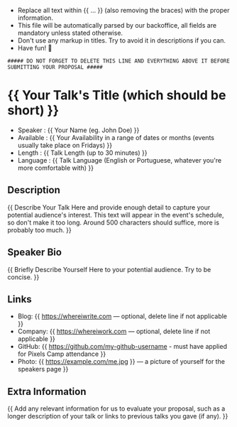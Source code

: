 
+ Replace all text within {{ ... }} (also removing the braces) with the proper information.
+ This file will be automatically parsed by our backoffice, all fields are mandatory unless stated otherwise.
+ Don't use any markup in titles. Try to avoid it in descriptions if you can.
+ Have fun! :rocket:

`##### DO NOT FORGET TO DELETE THIS LINE AND EVERYTHING ABOVE IT BEFORE SUBMITTING YOUR PROPOSAL #####`
# {{ Your Talk's Title (which should be short) }}

+ Speaker : {{ Your Name (eg. John Doe) }}
+ Available : {{ Your Availability in a range of dates or months (events usually take place on Fridays) }}
+ Length : {{ Talk Length (up to 30 minutes) }}
+ Language : {{ Talk Language (English or Portuguese, whatever you're more comfortable with) }}

## Description

{{ Describe Your Talk Here and provide enough detail to capture your potential audience's interest. This text will appear in the event's schedule, so don't make it too long. Around 500 characters should suffice, more is probably too much. }}

## Speaker Bio

{{ Briefly Describe Yourself Here to your potential audience. Try to be concise. }}

## Links

+ Blog: {{ https://whereiwrite.com — optional, delete line if not applicable }}
+ Company: {{ https://whereiwork.com — optional, delete line if not applicable }}
+ GitHub: {{ https://github.com/my-github-username - must have applied for Pixels Camp attendance }}
+ Photo: {{ https://example.com/me.jpg }} — a picture of yourself for the speakers page }}

## Extra Information

{{ Add any relevant information for us to evaluate your proposal, such as a longer description of your talk or links to previous talks you gave (if any). }}